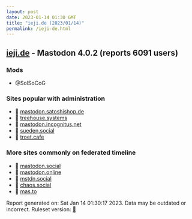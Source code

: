 ```yaml
---
layout: post
date: 2023-01-14 01:30 GMT
title: "ieji.de (2023/01/14)"
permalink: /ieji-de.html
---
```


## [ieji.de](https://ieji.de) - Mastodon 4.0.2 (reports 6091 users)

### Mods
 * @SolSoCoG

### Sites popular with administration

* 🐘 [mastodon.satoshishop.de](/mastodon-satoshishop-de.html)
* 🐘 [treehouse.systems](/treehouse-systems.html)
* 🐘 [mastodon.incognitus.net](/mastodon-incognitus-net.html)
* 🐘 [sueden.social](/sueden-social.html)
* 🐘 [troet.cafe](/troet-cafe.html)

### More sites commonly on federated timeline

* 🐘 [mastodon.social](/mastodon-social.html)
* 🐘 [mastodon.online](/mastodon-online.html)
* 🐘 [mstdn.social](/mstdn-social.html)
* 🐘 [chaos.social](/chaos-social.html)
* 🐘 [mas.to](/mas-to.html)

Report generated on: Sat Jan 14 01:30:17 2023. Data may be outdated or incorrect.
Ruleset version: [🧁](/version-cupcake)
